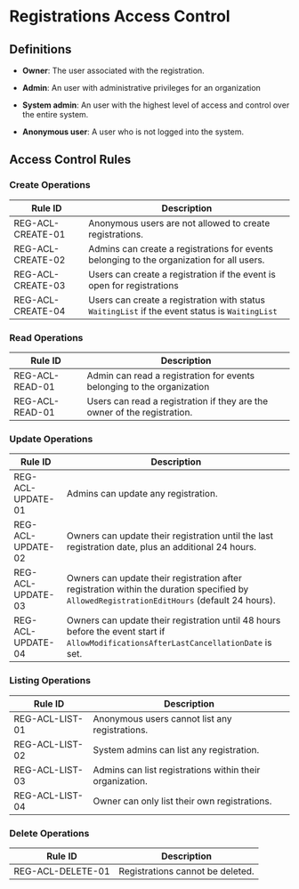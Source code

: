 # Registrations Access Control

## Definitions

- **Owner**: The user associated with the registration.

- **Admin**: An user with administrative privileges for an organization

- **System admin**: An user with the highest level of access and control over the entire system.

- **Anonymous user**: A user who is not logged into the system.

## Access Control Rules

### Create Operations

| Rule ID           | Description                                                                                    |
| ----------------- | ---------------------------------------------------------------------------------------------- |
| REG-ACL-CREATE-01 | Anonymous users are not allowed to create registrations.                                       |
| REG-ACL-CREATE-02 | Admins can create a registrations for events belonging to the organization for all users.      |
| REG-ACL-CREATE-03 | Users can create a registration if the event is open for registrations                         |
| REG-ACL-CREATE-04 | Users can create a registration with status `WaitingList` if the event status is `WaitingList` |

### Read Operations

| Rule ID         | Description                                                              |
| --------------- | ------------------------------------------------------------------------ |
| REG-ACL-READ-01 | Admin can read a registration for events belonging to the organization   |
| REG-ACL-READ-01 | Users can read a registration if they are the owner of the registration. |

### Update Operations

| Rule ID           | Description                                                                                                                                 |
| ----------------- | ------------------------------------------------------------------------------------------------------------------------------------------- |
| REG-ACL-UPDATE-01 | Admins can update any registration.                                                                                                         |
| REG-ACL-UPDATE-02 | Owners can update their registration until the last registration date, plus an additional 24 hours.                                         |
| REG-ACL-UPDATE-03 | Owners can update their registration after registration within the duration specified by `AllowedRegistrationEditHours` (default 24 hours). |
| REG-ACL-UPDATE-04 | Owners can update their registration until 48 hours before the event start if `AllowModificationsAfterLastCancellationDate` is set.         |

### Listing Operations

| Rule ID         | Description                                              |
| --------------- | -------------------------------------------------------- |
| REG-ACL-LIST-01 | Anonymous users cannot list any registrations.           |
| REG-ACL-LIST-02 | System admins can list any registration.                 |
| REG-ACL-LIST-03 | Admins can list registrations within their organization. |
| REG-ACL-LIST-04 | Owner can only list their own registrations.             |

### Delete Operations

| Rule ID           | Description                      |
| ----------------- | -------------------------------- |
| REG-ACL-DELETE-01 | Registrations cannot be deleted. |

